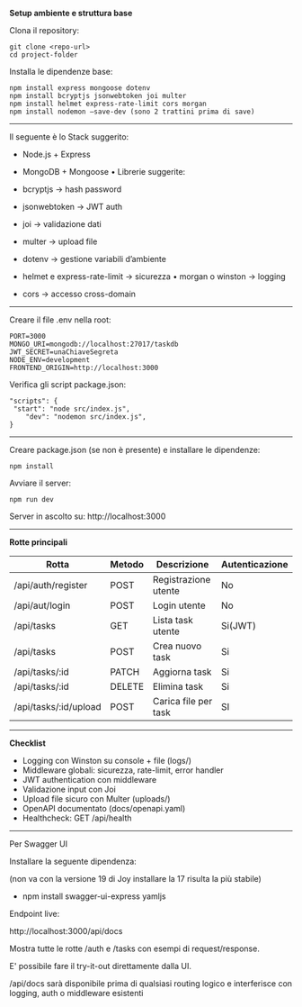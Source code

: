 **Setup ambiente e struttura base**

Clona il repository:

```
git clone <repo-url>
cd project-folder
```

Installa le dipendenze base:

```
npm install express mongoose dotenv
npm install bcryptjs jsonwebtoken joi multer
npm install helmet express-rate-limit cors morgan
npm install nodemon —save-dev (sono 2 trattini prima di save)
```

---

Il seguente è lo Stack suggerito:

- Node.js + Express

- MongoDB + Mongoose • Librerie suggerite:

- bcryptjs → hash password

- jsonwebtoken → JWT auth

- joi → validazione dati

- multer → upload file

- dotenv → gestione variabili d’ambiente

- helmet e express-rate-limit → sicurezza • morgan o winston → logging

- cors → accesso cross-domain

---

Creare il file .env nella root:

```
PORT=3000
MONGO_URI=mongodb://localhost:27017/taskdb
JWT_SECRET=unaChiaveSegreta
NODE_ENV=development
FRONTEND_ORIGIN=http://localhost:3000
```

Verifica gli script package.json:

```
"scripts": {
 "start": "node src/index.js",
    "dev": "nodemon src/index.js",
}
```

---

Creare package.json (se non è presente) e installare le dipendenze:

```
npm install
```

Avviare il server:

```
npm run dev
```

Server in ascolto su: http://localhost:3000

---

**Rotte principali**

| Rotta                 | Metodo | Descrizione          | Autenticazione |
| --------------------- | ------ | -------------------- | -------------- |
| /api/auth/register    | POST   | Registrazione utente | No             |
| /api/aut/login        | POST   | Login utente         | No             |
| /api/tasks            | GET    | Lista task utente    | Si(JWT)        |
| /api/tasks            | POST   | Crea nuovo task      | Si             |
| /api/tasks/:id        | PATCH  | Aggiorna task        | Si             |
| /api/tasks/:id        | DELETE | Elimina task         | Si             |
| /api/tasks/:id/upload | POST   | Carica file per task | SI             |

---

**Checklist**

- Logging con Winston su console + file (logs/)
- Middleware globali: sicurezza, rate-limit, error handler
- JWT authentication con middleware
- Validazione input con Joi
- Upload file sicuro con Multer (uploads/)
- OpenAPI documentato (docs/openapi.yaml)
- Healthcheck: GET /api/health

---

Per Swagger UI

Installare la seguente dipendenza:

(non va con la versione 19 di Joy installare la 17 risulta la più stabile)

- npm install swagger-ui-express yamljs

Endpoint live:

http://localhost:3000/api/docs

Mostra tutte le rotte /auth e /tasks con esempi di request/response.

E' possibile fare il try-it-out direttamente dalla UI.

/api/docs sarà disponibile prima di qualsiasi routing logico e interferisce con logging, auth o middleware esistenti
